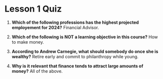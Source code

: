 # Lesson 1 Quiz

1. **Which of the following professions has the highest projected employement for 2024?** Financial Advisor.

2. **Which of the following is NOT a learning objective in this course?** How to make money.

3. **According to Andrew Carnegie, what should somebody do once she is wealthy?** Retire early and commit to philanthropy while young.

4. **Why is it relevant that finance tends to attract large amounts of money?** All of the above.
